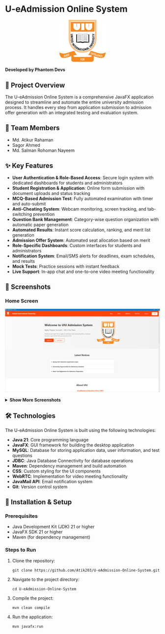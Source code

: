 # U-eAdmission Online System

<p align="center">
  <img src="src/main/resources/com.ueadmission/uiu_logo_update.png" alt="UIU Logo" width="150">
</p>

**Developed by Phantom Devs**

## 🚀 Project Overview

The U-eAdmission Online System is a comprehensive JavaFX application designed to streamline and automate the entire university admission process. It handles every step from application submission to admission offer generation with an integrated testing and evaluation system.


## 👥 Team Members

- Md. Atikur Rahaman
- Sagor Ahmed
- Md. Salman Rohoman Nayeem

## ✨ Key Features

- **User Authentication & Role-Based Access**: Secure login system with dedicated dashboards for students and administrators
- **Student Registration & Application**: Online form submission with document uploads and status tracking
- **MCQ-Based Admission Test**: Fully automated examination with timer and auto-submit
- **Anti-Cheating System**: Webcam monitoring, screen tracking, and tab-switching prevention
- **Question Bank Management**: Category-wise question organization with automatic paper generation
- **Automated Results**: Instant score calculation, ranking, and merit list generation
- **Admission Offer System**: Automated seat allocation based on merit
- **Role-Specific Dashboards**: Custom interfaces for students and administrators
- **Notification System**: Email/SMS alerts for deadlines, exam schedules, and results
- **Mock Tests**: Practice sessions with instant feedback
- **Live Support**: In-app chat and one-to-one video meeting functionality

## 📸 Screenshots

### Home Screen
![Home Screen](img/Home-1.png)

<details>
  <summary><b>Show More Screenshots</b></summary>

### Additional Home Screen Views
![Home Screen 2](img/Home-2.png)

![Home Screen 3](img/Home-3.png)
</details>

## 🛠️ Technologies

The U-eAdmission Online System is built using the following technologies:

- **Java 21**: Core programming language
- **JavaFX**: GUI framework for building the desktop application
- **MySQL**: Database for storing application data, user information, and test questions
- **JDBC**: Java Database Connectivity for database operations
- **Maven**: Dependency management and build automation
- **CSS**: Custom styling for the UI components
- **WebRTC**: Implementation for video meeting functionality
- **JavaMail API**: Email notification system
- **Git**: Version control system

## 🔧 Installation & Setup

### Prerequisites
- Java Development Kit (JDK) 21 or higher
- JavaFX SDK 21 or higher
- Maven (for dependency management)

### Steps to Run
1. Clone the repository:
   ```
   git clone https://github.com/Atik203/U-eAdmission-Online-System.git
   ```

2. Navigate to the project directory:
   ```
   cd U-eAdmission-Online-System
   ```

3. Compile the project:
   ```
   mvn clean compile
   ```

4. Run the application:
   ```
   mvn javafx:run
   ```





